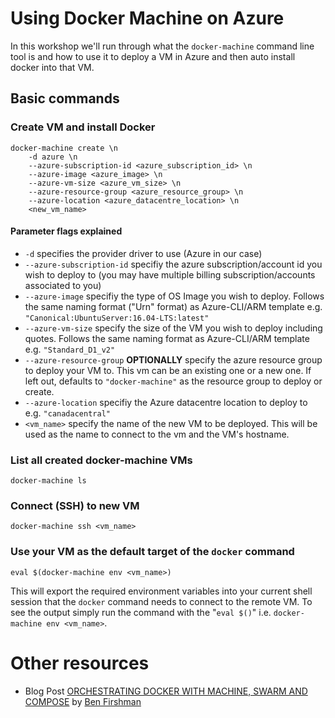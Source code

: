 # Using Docker Machine on Azure

In this workshop we'll run through what the ```docker-machine``` command line tool is and how to use it to deploy a VM in Azure and then auto install docker into that VM.


## Basic commands

### Create VM and install Docker
```:bash
docker-machine create \n
    -d azure \n
    --azure-subscription-id <azure_subscription_id> \n
    --azure-image <azure_image> \n
    --azure-vm-size <azure_vm_size> \n
    --azure-resource-group <azure_resource_group> \n
    --azure-location <azure_datacentre_location> \n
    <new_vm_name>
```

#### Parameter flags explained
- ```-d``` specifies the provider driver to use (Azure in our case)
-  ```--azure-subscription-id``` specifiy the azure subscription/account id you wish to deploy to (you may have multiple billing subscription/accounts associated to you)
- ```--azure-image``` specifiy the type of OS Image you wish to deploy.  Follows the same naming format ("Urn" format) as Azure-CLI/ARM template e.g. ```"Canonical:UbuntuServer:16.04-LTS:latest"```
- ```--azure-vm-size``` specify the size of the VM you wish to deploy including quotes.  Follows the same naming format as Azure-CLI/ARM template e.g. ```"Standard_D1_v2"```
- ```--azure-resource-group``` **OPTIONALLY** specify the azure resource group to deploy your VM to.  This vm can be an existing one or a new one.  If left out, defaults to ```"docker-machine"``` as the resource group to deploy or create.
- ```--azure-location``` specifiy the Azure datacentre location to deploy to e.g. ```"canadacentral"```
- ```<vm_name>``` specify the name of the new VM to be deployed.  This will be used as the name to connect to the vm and the VM's hostname. 

### List all created docker-machine VMs
```:bash
docker-machine ls
```

### Connect (SSH) to new VM
```:bash
docker-machine ssh <vm_name>
```

### Use your VM as the default target of the ```docker``` command
```:bash
eval $(docker-machine env <vm_name>)
```

This will export the required environment variables into your current shell session that the ```docker``` command needs to connect to the remote VM.  To see the output simply run the command with the "```eval $()```" i.e. ```docker-machine env <vm_name>```.

# Other resources

- Blog Post [ORCHESTRATING DOCKER WITH MACHINE, SWARM AND COMPOSE](https://blog.docker.com/2015/02/orchestrating-docker-with-machine-swarm-and-compose/) by [Ben Firshman](https://twitter.com/bfirsh)
